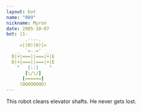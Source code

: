 ```yaml
---
layout: bot
name: "009"
nickname: Myron
date: 2005-10-07
bot: |1-
       .----.     
     =[(0)(0)]=   
    _  `=..='  _  
  D|+|===||===|+|E
  D|+|===||===|+|E
    "   [::]    " 
       [\/\/]     
      [======]    
     (OOOOOOOO)   
---
```

This robot cleans elevator shafts.  He never gets lost.
